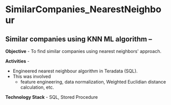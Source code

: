 # SimilarCompanies_NearestNeighbour

## Similar companies using KNN ML algorithm –

**Objective** - To find similar companies using nearest neighbors' approach.

**Activities** - 
+ Engineered nearest neighbour algorithm in Teradata (SQL). 
+ This was involved
  - feature engineering, data normalization, Weighted Euclidian distance calculation, etc.

**Technology Stack** - SQL, Stored Procedure
